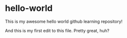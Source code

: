 hello-world
===========

This is my awesome hello world github learning repository!

And this is my first edit to this file. Pretty great, huh?
